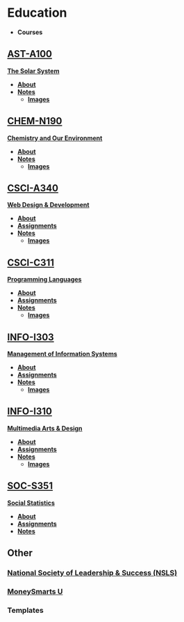 # **Education**
- **Courses**

## **[AST-A100](/a100)**
**[The Solar System]()**

- **[About](/a100/)**
- **[Notes](/a100/notes)**
  - **[Images](/a100/notes/images)**

## **[CHEM-N190](/n190)**
**[Chemistry and Our Environment](https://iu.instructure.com/courses/1792754)**

- **[About](/n190/)**
- **[Notes](/n190/notes)**
  - **[Images](/n190/notes/images)**

## **[CSCI-A340](/a340)**
**[Web Design & Development](https://iu.instructure.com/courses/1815301)**

- **[About](/a340/)**
- **[Assignments](/a340/assignments)**
- **[Notes](/a340/notes)**
  - **[Images](/a340/notes/images)**

## **[CSCI-C311](/c311)**
**[Programming Languages](https://iu.instructure.com/courses/1792645)**

- **[About](/c311/)**
- **[Assignments](/c311/assignments)**
- **[Notes](/c311/notes)**
  - **[Images](/c311/notes/images)**

## **[INFO-I303](/i303)**
**[Management of Information Systems](https://iu.instructure.com/courses/1792645)**

- **[About](/i303/)**
- **[Assignments](/i303/assignments)**
- **[Notes](/i303/notes)**
  - **[Images](/i303/notes/images)**

## **[INFO-I310](/i310)**
**[Multimedia Arts & Design](https://iu.instructure.com/courses/1847818)**

- **[About](/i310/)**
- **[Assignments](/i310/assignments)**
- **[Notes](/i310/notes)**
  - **[Images](/i310/notes/images)**


## **[SOC-S351](/s351)**
**[Social Statistics](https://iu.instructure.com/courses/1846514)**

- **[About](/s351/)**
- **[Assignments](/s351/assignments)**
- **[Notes](/s351/notes)**

## **Other**
### **[National Society of Leadership & Success (NSLS)](/nsls)**
### **[MoneySmarts U](/moneyU)**
### **Templates**